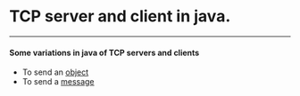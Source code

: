 # TCP server and client in java.

---

#### Some variations in java of TCP servers and clients

* To send an [object](https://github.com/sharzy720/TCP-Server-Client/tree/main/object)
* To send a [message](https://github.com/sharzy720/TCP-Server-Client/tree/main/message)